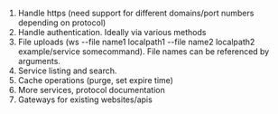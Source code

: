 1. Handle https (need support for different domains/port numbers depending on protocol)
2. Handle authentication. Ideally via various methods
3. File uploads (ws --file name1 localpath1 --file name2 localpath2 example/service somecommand). File names can be referenced by arguments.
4. Service listing and search. 
5. Cache operations (purge, set expire time)
6. More services, protocol documentation
7. Gateways for existing websites/apis

